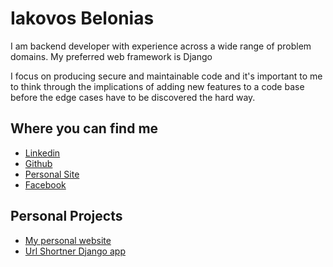 # Iakovos Belonias

I am backend developer with experience across a wide range of problem domains. My preferred web framework is Django

I focus on producing secure and maintainable code and it's important to me to think through the implications of adding new features to a code base before the edge cases have to be discovered the hard way.

## Where you can find me

* [Linkedin](https://www.linkedin.com/in/belonias)
* [Github](https://www.github.com/Belonias)
* [Personal Site](https://www.belonias.com)
* [Facebook](https://www.facebook.com/belonias)

## Personal Projects

* [My personal website](https://belonias.com)
* [Url Shortner Django app](https://github.com/Belonias/url_shortener)
